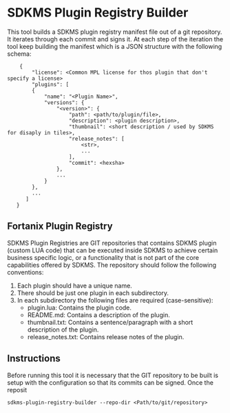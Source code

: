 # SDKMS Plugin Registry Builder

This tool builds a SDKMS plugin registry manifest file out of a git repository.
It iterates through each commit and signs it. At each step of the iteration the tool keep building the manifest which
is a JSON structure with the following schema:

```
    {
        "license": <Common MPL license for thos plugin that don't specify a license>
        "plugins": [
        {
            "name": "<Plugin Name>",
            "versions": {
                "<version>": {
                    "path": <path/to/plugin/file>,
                    "description": <plugin description>,
                    "thumbnail": <short description / used by SDKMS for disaply in tiles>,
                    "release_notes": [
                        <str>,
                        ...
                    ],
                    "commit": <hexsha>
                },
                ...
            }
        },
        ...
      ]
   }
```

## Fortanix Plugin Registry

SDKMS Plugin Registries are GIT repositories that contains SDKMS plugin (custom LUA code) that can be executed inside 
SDKMS to achieve certain business specific logic, or a functionality that is not part of the core capabilities offered 
by SDKMS.
The repository should follow the following conventions:
1. Each plugin should have a unique name.
2. There should be just one plugin in each subdirectory.
3. In each subdirectory the following files are required (case-sensitive):
    - plugin.lua: Contains the plugin code.
    - README.md: Contains a description of the plugin.
    - thumbnail.txt: Contains a sentence/paragraph with a short description of the plugin.
    - release_notes.txt: Contains release notes of the plugin.

## Instructions

Before running this tool it is necessary that the GIT repository to be built is setup with the configuration so that its
commits can be signed. Once the reposit

`sdkms-plugin-registry-builder --repo-dir <Path/to/git/repository>`


